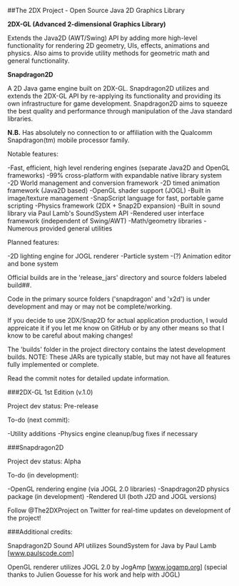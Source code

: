 ﻿##The 2DX Project - Open Source Java 2D Graphics Library


**2DX-GL (Advanced 2-dimensional Graphics Library)**

Extends the Java2D (AWT/Swing) API by adding more high-level functionality for rendering 2D geometry, UIs, effects, animations and physics.  Also aims to provide utility methods for geometric math and general functionality.

**Snapdragon2D**

A 2D Java game engine built on 2DX-GL.  Snapdragon2D utilizes and extends the 2DX-GL API by re-applying its functionality and providing its own infrastructure for game development.  Snapdragon2D aims to squeeze the best quality and performance through manipulation of the Java standard libraries.

**N.B.** Has absolutely no connection to or affiliation with the Qualcomm Snapdragon(tm) mobile processor family.

Notable features:

-Fast, efficient, high level rendering engines (separate Java2D and OpenGL frameworks)
-99% cross-platform with expandable native library system
-2D World management and conversion framework
-2D timed animation framework (Java2D based)
-OpenGL shader support (JOGL)
-Built in image/texture management
-SnapScript language for fast, portable game scripting
-Physics framework (2DX + Snap2D expansion)
-Built in sound library via Paul Lamb's SoundSystem API
-Rendered user interface framework (independent of Swing/AWT)
-Math/geometry libraries
-Numerous provided general utilities

Planned features:

-2D lighting engine for JOGL renderer
-Particle system
-(?) Animation editor and bone system

Official builds are in the 'release_jars' directory and source folders labeled build##.

Code in the primary source folders ('snapdragon' and 'x2d') is under development and may or may not be complete/working.

If you decide to use 2DX/Snap2D for actual application production, I would appreicate it if you let me know on GitHub or by any other means so that I know to be careful about making changes!

The 'builds' folder in the project directory contains the latest development builds.
NOTE: These JARs are typically stable, but may not have all features fully implemented or complete.

Read the commit notes for detailed update information.

###2DX-GL 1st Edition (v.1.0)

Project dev status: Pre-release

To-do (next commit):

-Utility additions
-Physics engine cleanup/bug fixes if necessary

###Snapdragon2D

Project dev status: Alpha

To-do (in development):

-OpenGL rendering engine (via JOGL 2.0 libraries)
-Snapdragon2D physics package (in development)
-Rendered UI (both J2D and JOGL versions)

Follow @The2DXProject on Twitter for real-time updates on development of the project!

###Additional credits:

Snapdragon2D Sound API utilizes SoundSystem for Java by Paul Lamb [www.paulscode.com]
	
OpenGL renderer utilizes JOGL 2.0 by JogAmp [www.jogamp.org] (special thanks to Julien Gouesse for his work and help with JOGL)
